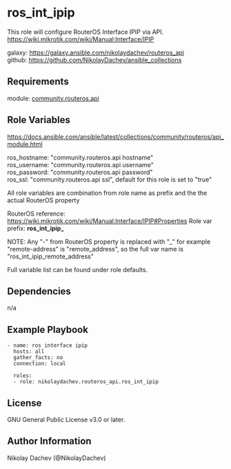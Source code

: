 ros_int_ipip
=========

This role will configure RouterOS Interface IPIP via API.  
https://wiki.mikrotik.com/wiki/Manual:Interface/IPIP

galaxy: https://galaxy.ansible.com/nikolaydachev/routeros_api  
github: https://github.com/NikolayDachev/ansible_collections  

Requirements
------------

module: [community.routeros.api](https://galaxy.ansible.com/community/routeros)  

Role Variables
--------------

https://docs.ansible.com/ansible/latest/collections/community/routeros/api_module.html  

ros_hostname: "community.routeros.api hostname"  
ros_username: "community.routeros.api username"  
ros_password: "community.routeros.api password"  
ros_ssl: "community.routeros.api ssl", default for this role is set to "true"  

All role variables are combination from role name as prefix and the the actual RouterOS property  

RouterOS reference: https://wiki.mikrotik.com/wiki/Manual:Interface/IPIP#Properties
Role var prefix: **ros_int_ipip_**  

NOTE: Any "-" from RouterOS property is replaced with "_" for example "remote-address" is "remote_address", so the full var name is "ros_int_ipip_remote_address"  

Full variable list can be found under role defaults.  

Dependencies
------------

n/a

Example Playbook
----------------
```
- name: ros interface ipip
  hosts: all
  gather_facts: no
  connection: local

  roles:
  - role: nikolaydachev.routeros_api.ros_int_ipip
```
License
-------

GNU General Public License v3.0 or later.

Author Information
------------------

Nikolay Dachev (@NikolayDachev)